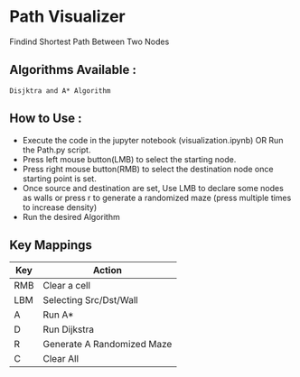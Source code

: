 # Path Visualizer

Findind Shortest Path Between Two Nodes

## Algorithms Available :

```
Disjktra and A* Algorithm
```
## How to Use : 

- Execute the code in the jupyter notebook (visualization.ipynb) 
OR Run the Path.py script.
- Press left mouse button(LMB) to select the starting node.
- Press right mouse button(RMB) to select the destination node once starting point is set.
- Once source and destination are set, Use LMB to declare some nodes as walls or press r to generate a randomized maze (press multiple times to increase density)
- Run the desired Algorithm
 
## Key Mappings

|  Key | Action  |
|---|---|
| RMB   | Clear a cell  |
| LBM | Selecting Src/Dst/Wall  |
| A  | Run A*  |
| D  | Run Dijkstra  |
| R  | Generate A Randomized Maze  |
| C  | Clear All  |
